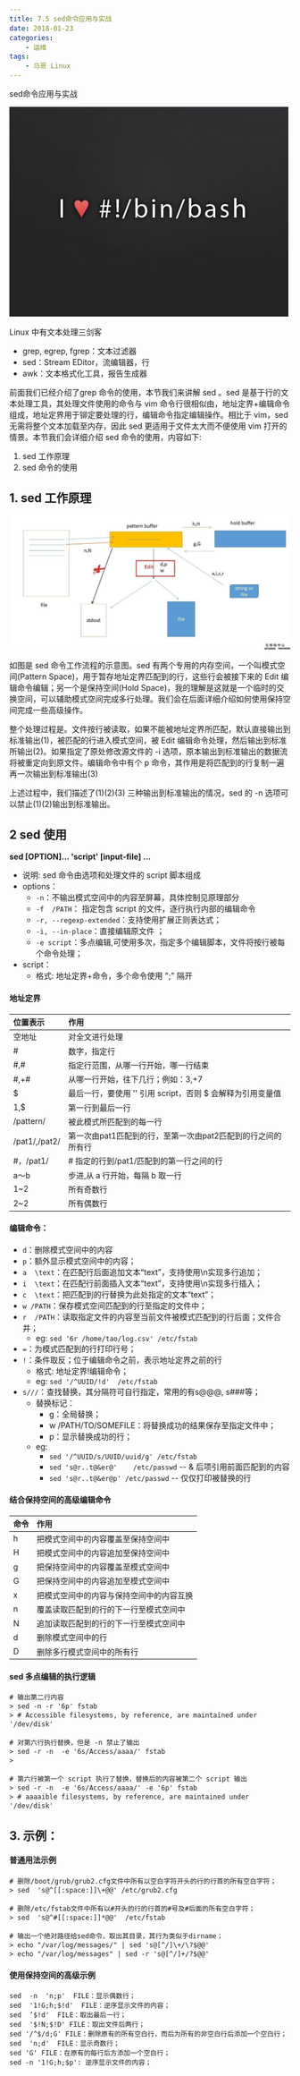 ```yaml
---
title: 7.5 sed命令应用与实战
date: 2018-01-23
categories:
    - 运维
tags:
    - 马哥 Linux
---
```


sed命令应用与实战

![linux-mt](/images/linux_mt/linux_mt.jpg)
<!-- more -->

Linux 中有文本处理三剑客
- grep, egrep, fgrep：文本过滤器
- sed：Stream EDitor，流编辑器，行
- awk：文本格式化工具，报告生成器

前面我们已经介绍了grep 命令的使用，本节我们来讲解 sed 。sed 是基于行的文本处理工具，其处理文件使用的命令与 vim 命令行很相似由，地址定界+编辑命令组成，地址定界用于铆定要处理的行，编辑命令指定编辑操作。相比于 vim，sed 无需将整个文本加载至内存，因此 sed 更适用于文件太大而不便使用 vim 打开的情景。本节我们会详细介绍 sed 命令的使用，内容如下:
1. sed 工作原理
2. sed 命令的使用

## 1. sed 工作原理
![sed_use](/images/linux_mt/sed_use.jpg)

如图是 sed 命令工作流程的示意图。sed 有两个专用的内存空间，一个叫模式空间(Pattern Space)，用于暂存地址定界匹配到的行，这些行会被接下来的 Edit 编辑命令编辑；另一个是保持空间(Hold Space)，我的理解是这就是一个临时的交换空间，可以辅助模式空间完成多行处理。我们会在后面详细介绍如何使用保持空间完成一些高级操作。

整个处理过程是。文件按行被读取，如果不能被地址定界所匹配，默认直接输出到标准输出(1)，被匹配的行进入模式空间，被 Edit 编辑命令处理，然后输出到标准所输出(2)。如果指定了原处修改源文件的 -i 选项，原本输出到标准输出的数据流将被重定向到原文件。编辑命令中有个 p 命令，其作用是将匹配到的行复制一遍再一次输出到标准输出(3)

上述过程中，我们描述了(1)(2)(3) 三种输出到标准输出的情况，sed 的 -n 选项可以禁止(1)(2)输出到标准输出。


## 2 sed 使用
**sed [OPTION]...  'script'  [input-file] ...**
- 说明: sed 命令由选项和处理文件的 script 脚本组成
- options：
    - `-n`：不输出模式空间中的内容至屏幕，具体控制见原理部分
    - `-f  /PATH`： 指定包含 script 的文件，逐行执行内部的编辑命令
    - `-r, --regexp-extended`：支持使用扩展正则表达式；
    - `-i, --in-place`：直接编辑原文件 ；
    - `-e script`：多点编辑,可使用多次，指定多个编辑脚本，文件将按行被每个命令处理；
- script：
    - 格式: 地址定界+命令，多个命令使用 ";" 隔开

#### 地址定界
|位置表示|作用|
|:---|:---|
|空地址|对全文进行处理|
|#|数字，指定行|
|#,#|指定行范围，从哪一行开始，哪一行结束|
|#,+#|从哪一行开始，往下几行；例如：3,+7|
|$|最后一行，要使用 '' 引用 script，否则 $ 会解释为引用变量值|
|1,$|第一行到最后一行|
|/pattern/|被此模式所匹配到的每一行|
|/pat1/,/pat2/|第一次由pat1匹配到的行，至第一次由pat2匹配到的行之间的所有行|
|#，/pat1/|# 指定的行到/pat1/匹配到的第一行之间的行|
|a～b|步进,从 a 行开始，每隔 b 取一行|
|1~2|所有奇数行|
|2~2|所有偶数行|

#### 编辑命令：
- `d`：删除模式空间中的内容
- `p`：额外显示模式空间中的内容；
- `a  \text`：在匹配行后面追加文本“text”，支持使用\n实现多行追加；
- `i  \text`：在匹配行前面插入文本“text”，支持使用\n实现多行插入；
- `c  \text`：把匹配到的行替换为此处指定的文本“text”；
- `w /PATH`：保存模式空间匹配到的行至指定的文件中；
- `r  /PATH`：读取指定文件的内容至当前文件被模式匹配到的行后面；文件合并；
    - eg: `sed '6r /home/tao/log.csv' /etc/fstab`
- `=`：为模式匹配到的行打印行号；
- `!`：条件取反；位于编辑命令之前，表示地址定界之前的行
    - 格式: 地址定界!编辑命令；
    - eg: `sed '/^UUID/!d'  /etc/fstab`
- `s///`：查找替换，其分隔符可自行指定，常用的有s@@@, s###等；
    - 替换标记：
        - g：全局替换；
        - w /PATH/TO/SOMEFILE：将替换成功的结果保存至指定文件中；
        - p：显示替换成功的行；
    - eg:
        - `sed '/^UUID/s/UUID/uuid/g' /etc/fstab`
        - `sed 's@r..t@&er@'    /etc/passwd`  -- & 后项引用前面匹配到的内容
        - `sed 's@r..t@&er@p' /etc/passwd`  -- 仅仅打印被替换的行

#### 结合保持空间的高级编辑命令
|命令|作用|
|:---|:---|
|h|把模式空间中的内容覆盖至保持空间中|
|H|把模式空间中的内容追加至保持空间中|
|g|把保持空间中的内容覆盖至模式空间中|
|G|把保持空间中的内容追加至模式空间中|
|x|把模式空间中的内容与保持空间中的内容互换|
|n|覆盖读取匹配到的行的下一行至模式空间中|
|N|追加读取匹配到的行的下一行至模式空间中|
|d|删除模式空间中的行|
|D|删除多行模式空间中的所有行|


#### sed 多点编辑的执行逻辑
```
# 输出第二行内容
> sed -n -r '6p' fstab
> # Accessible filesystems, by reference, are maintained under '/dev/disk'

# 对第六行执行替换，但是 -n 禁止了输出
> sed -r -n  -e '6s/Access/aaaa/' fstab
>

# 第六行被第一个 script 执行了替换，替换后的内容被第二个 script 输出
> sed -r -n  -e '6s/Access/aaaa/' -e '6p' fstab
> # aaaaible filesystems, by reference, are maintained under '/dev/disk'
```

## 3. 示例：
#### 普通用法示例
```
# 删除/boot/grub/grub2.cfg文件中所有以空白字符开头的行的行首的所有空白字符；
> sed  's@^[[:space:]]\+@@' /etc/grub2.cfg

# 删除/etc/fstab文件中所有以#开头的行的行首的#号及#后面的所有空白字符；
> sed  's@^#[[:space:]]*@@'  /etc/fstab

# 输出一个绝对路径给sed命令，取出其目录，其行为类似于dirname；
> echo "/var/log/messages/" | sed 's@[^/]\+/\?$@@'
> echo "/var/log/messages" | sed -r 's@[^/]+/?$@@'
```
#### 使用保持空间的高级示例
```
sed  -n  'n;p'  FILE：显示偶数行；
sed  '1!G;h;$!d'  FILE：逆序显示文件的内容；
sed  ’$!d'  FILE：取出最后一行；
sed  '$!N;$!D' FILE：取出文件后两行；
sed '/^$/d;G' FILE：删除原有的所有空白行，而后为所有的非空白行后添加一个空白行；
sed  'n;d'  FILE：显示奇数行；
sed 'G' FILE：在原有的每行后方添加一个空白行；
sed -n '1!G;h;$p': 逆序显示文件的内容；
```

